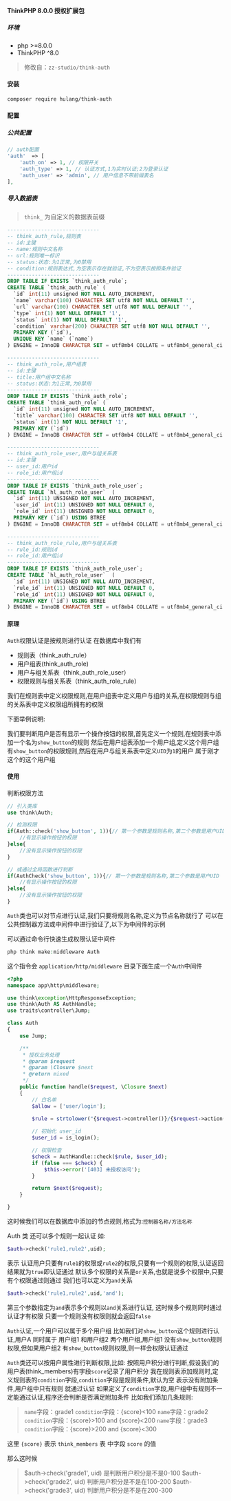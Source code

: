 #### ThinkPHP 8.0.0 授权扩展包

##### 环境

- php >=8.0.0
- ThinkPHP ^8.0

> 修改自：`zz-studio/think-auth`

#### 安装
```sh
composer require hulang/think-auth
```

#### 配置

##### 公共配置
```php
// auth配置
'auth'  => [
    'auth_on' => 1, // 权限开关
    'auth_type' => 1, // 认证方式,1为实时认证;2为登录认证
    'auth_user' => 'admin', // 用户信息不带前缀表名
],
```

##### 导入数据表
> `think_` 为自定义的数据表前缀

```sql
------------------------------
-- think_auth_rule,规则表
-- id:主键
-- name:规则中文名称
-- url:规则唯一标识
-- status:状态:为1正常,为0禁用
-- condition:规则表达式,为空表示存在就验证,不为空表示按照条件验证
------------------------------
DROP TABLE IF EXISTS `think_auth_rule`;
CREATE TABLE `think_auth_rule` (
  `id` int(11) unsigned NOT NULL AUTO_INCREMENT,
  `name` varchar(100) CHARACTER SET utf8 NOT NULL DEFAULT '',
  `url` varchar(100) CHARACTER SET utf8 NOT NULL DEFAULT '',
  `type` int(1) NOT NULL DEFAULT '1',
  `status` int(1) NOT NULL DEFAULT '1',
  `condition` varchar(200) CHARACTER SET utf8 NOT NULL DEFAULT '',
  PRIMARY KEY (`id`),
  UNIQUE KEY `name` (`name`)
) ENGINE = InnoDB CHARACTER SET = utf8mb4 COLLATE = utf8mb4_general_ci COMMENT = '权限路由' ROW_FORMAT = DYNAMIC;

------------------------------
-- think_auth_role,用户组表
-- id:主键
-- title:用户组中文名称
-- status:状态:为1正常,为0禁用
------------------------------
DROP TABLE IF EXISTS `think_auth_role`;
CREATE TABLE `think_auth_role` (
  `id` int(11) unsigned NOT NULL AUTO_INCREMENT,
  `title` varchar(100) CHARACTER SET utf8 NOT NULL DEFAULT '',
  `status` int(1) NOT NULL DEFAULT '1',
  PRIMARY KEY (`id`)
) ENGINE = InnoDB CHARACTER SET = utf8mb4 COLLATE = utf8mb4_general_ci COMMENT = '权限组' ROW_FORMAT = DYNAMIC;

------------------------------
-- think_auth_role_user,用户与组关系表
-- id:主键
-- user_id:用户id
-- role_id:用户组id
------------------------------
DROP TABLE IF EXISTS `think_auth_role_user`;
CREATE TABLE `hl_auth_role_user`  (
  `id` int(11) UNSIGNED NOT NULL AUTO_INCREMENT,
  `user_id` int(11) UNSIGNED NOT NULL DEFAULT 0,
  `role_id` int(11) UNSIGNED NOT NULL DEFAULT 0,
  PRIMARY KEY (`id`) USING BTREE
) ENGINE = InnoDB CHARACTER SET = utf8mb4 COLLATE = utf8mb4_general_ci COMMENT = '用户及用户组对应' ROW_FORMAT = DYNAMIC;

------------------------------
-- think_auth_role_rule,用户与组关系表
-- rule_id:规则id
-- role_id:用户组id
------------------------------
DROP TABLE IF EXISTS `think_auth_role_user`;
CREATE TABLE `hl_auth_role_user`  (
  `id` int(11) UNSIGNED NOT NULL AUTO_INCREMENT,
  `rule_id` int(11) UNSIGNED NOT NULL DEFAULT 0,
  `role_id` int(11) UNSIGNED NOT NULL DEFAULT 0,
  PRIMARY KEY (`id`) USING BTREE
) ENGINE = InnoDB CHARACTER SET = utf8mb4 COLLATE = utf8mb4_general_ci COMMENT = '权限规则与用户组对应' ROW_FORMAT = DYNAMIC;
```

#### 原理
`Auth`权限认证是按规则进行认证
在数据库中我们有

- 规则表（think_auth_rule） 
- 用户组表(think_auth_role) 
- 用户与组关系表（think_auth_role_user）
- 权限规则与组关系表（think_auth_role_rule）

我们在规则表中定义权限规则,在用户组表中定义用户与组的关系,在权限规则与组的关系表中定义权限组所拥有的权限

下面举例说明:

我们要判断用户是否有显示一个操作按钮的权限,首先定义一个规则,在规则表中添加一个名为`show_button`的规则
然后在用户组表添加一个用户组,定义这个用户组有`show_button`的权限规则,然后在用户与组关系表中定义`UID`为`1`的用户 属于刚才这个的这个用户组

#### 使用
判断权限方法
```php
// 引入类库
use think\Auth;

// 检测权限
if(Auth::check('show_button', 1)){// 第一个参数是规则名称,第二个参数是用户UID
    //有显示操作按钮的权限
}else{
    //没有显示操作按钮的权限
}
```

```php
// 或通过全局函数进行判断
if(AuthCheck('show_button', 1)){// 第一个参数是规则名称,第二个参数是用户UID
    //有显示操作按钮的权限
}else{
    //没有显示操作按钮的权限
}
```

`Auth`类也可以对节点进行认证,我们只要将规则名称,定义为节点名称就行了
可以在公共控制器方法或中间件中进行验证了,以下为中间件的示例

可以通过命令行快速生成权限认证中间件
```php
php think make:middleware Auth
```

这个指令会 `application/http/middleware` 目录下面生成一个`Auth`中间件

```php
<?php
namespace app\http\middleware;

use think\exception\HttpResponseException;
use think\Auth AS AuthHandle;
use traits\controller\Jump;

class Auth
{
    use Jump;

    /**
     * 授权业务处理
     * @param $request
     * @param \Closure $next
     * @return mixed
     */
    public function handle($request, \Closure $next)
    {
        // 白名单
        $allow = ['user/login'];

        $rule = strtolower("{$request->controller()}/{$request->action()}");
        
        // 初始化 user_id
        $user_id = is_login();

        // 权限检查
        $check = AuthHandle::check($rule, $user_id);
        if (false === $check) {
            $this->error('[403] 未授权访问');
        }

        return $next($request);
    }

}
```
这时候我们可以在数据库中添加的节点规则,格式为:`控制器名称/方法名称`

Auth 类 还可以多个规则一起认证 如:
```php
$auth->check('rule1,rule2',uid); 
```

表示 认证用户只要有`rule1`的权限或`rule2`的权限,只要有一个规则的权限,认证返回结果就为`true`即认证通过
默认多个权限的关系是`or`关系,也就是说多个权限中,只要有个权限通过则通过
我们也可以定义为`and`关系

```php
$auth->check('rule1,rule2',uid,'and'); 
```

第三个参数指定为`and`表示多个规则以`and`关系进行认证, 这时候多个规则同时通过认证才有权限
只要一个规则没有权限则就会返回`false`

`Auth`认证,一个用户可以属于多个用户组
比如我们对`show_button`这个规则进行认证,用户A 同时属于 用户组1 和用户组2 两个用户组,用户组1 没有`show_button`规则权限,但如果用户组2 有`show_button`规则权限,则一样会权限认证通过

`Auth`类还可以按用户属性进行判断权限,比如:
按照用户积分进行判断,假设我们的用户表(think_members)有字段`score`记录了用户积分
我在规则表添加规则时,定义规则表的`condition`字段,`condition`字段是规则条件,默认为空 表示没有附加条件,用户组中只有规则 就通过认证
如果定义了`condition`字段,用户组中有规则不一定能通过认证,程序还会判断是否满足附加条件
比如我们添加几条规则:

> `name`字段：grade1 `condition`字段：{score}<100
> `name`字段：grade2 `condition`字段：{score}>100 and {score}<200
> `name`字段：grade3 `condition`字段：{score}>200 and {score}<300

这里 `{score}` 表示 `think_members` 表 中字段 `score` 的值

那么这时候

> $auth->check('grade1', uid) 是判断用户积分是不是0-100
> $auth->check('grade2', uid) 判断用户积分是不是在100-200
> $auth->check('grade3', uid) 判断用户积分是不是在200-300
